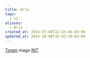 ```yaml
---
title: Aria
tags:
  - v1
aliases:
  - Aria
created_at: 2024-07-08T12:43:46-03:00
updated_at: 2024-10-08T16:42:39-03:00
---
```


[Toram](../../../../entrada/2024/07/26/Toram.md)
mago [INT](../../../../entrada/2024/07/26/Toram_INT.md)